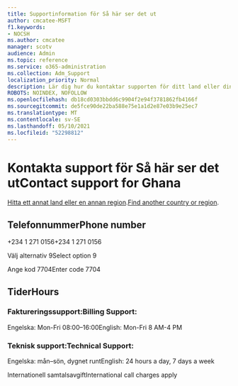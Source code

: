 ```yaml
---
title: Supportinformation för Så här ser det ut
author: cmcatee-MSFT
f1.keywords:
- NOCSH
ms.author: cmcatee
manager: scotv
audience: Admin
ms.topic: reference
ms.service: o365-administration
ms.collection: Adm_Support
localization_priority: Normal
description: Lär dig hur du kontaktar supporten för ditt land eller din region.
ROBOTS: NOINDEX, NOFOLLOW
ms.openlocfilehash: db18cd0303bbdd6c9904f2e94f3781862fb4166f
ms.sourcegitcommit: de5fce90de22ba588e75e1a1d2e87e03b9e25ec7
ms.translationtype: MT
ms.contentlocale: sv-SE
ms.lasthandoff: 05/10/2021
ms.locfileid: "52298812"
---
```

# <a name="contact-support-for-ghana"></a><span data-ttu-id="0bb4e-103">Kontakta support för Så här ser det ut</span><span class="sxs-lookup"><span data-stu-id="0bb4e-103">Contact support for Ghana</span></span>

<span data-ttu-id="0bb4e-104">[Hitta ett annat land eller en annan region](../../business-video/get-help-support.md).</span><span class="sxs-lookup"><span data-stu-id="0bb4e-104">[Find another country or region](../../business-video/get-help-support.md).</span></span>

## <a name="phone-number"></a><span data-ttu-id="0bb4e-105">Telefonnummer</span><span class="sxs-lookup"><span data-stu-id="0bb4e-105">Phone number</span></span>
<span data-ttu-id="0bb4e-106">+234 1 271 0156</span><span class="sxs-lookup"><span data-stu-id="0bb4e-106">+234 1 271 0156</span></span>

<span data-ttu-id="0bb4e-107">Välj alternativ 9</span><span class="sxs-lookup"><span data-stu-id="0bb4e-107">Select option 9</span></span>

<span data-ttu-id="0bb4e-108">Ange kod 7704</span><span class="sxs-lookup"><span data-stu-id="0bb4e-108">Enter code 7704</span></span>

## <a name="hours"></a><span data-ttu-id="0bb4e-109">Tider</span><span class="sxs-lookup"><span data-stu-id="0bb4e-109">Hours</span></span>
### <a name="billing-support"></a><span data-ttu-id="0bb4e-110">Faktureringssupport:</span><span class="sxs-lookup"><span data-stu-id="0bb4e-110">Billing Support:</span></span>

<span data-ttu-id="0bb4e-111">Engelska: Mon-Fri 08:00–16:00</span><span class="sxs-lookup"><span data-stu-id="0bb4e-111">English: Mon-Fri 8 AM-4 PM</span></span>

### <a name="technical-support"></a><span data-ttu-id="0bb4e-112">Teknisk support:</span><span class="sxs-lookup"><span data-stu-id="0bb4e-112">Technical Support:</span></span>

<span data-ttu-id="0bb4e-113">Engelska: mån–sön, dygnet runt</span><span class="sxs-lookup"><span data-stu-id="0bb4e-113">English: 24 hours a day, 7 days a week</span></span>

<span data-ttu-id="0bb4e-114">Internationell samtalsavgift</span><span class="sxs-lookup"><span data-stu-id="0bb4e-114">International call charges apply</span></span>

